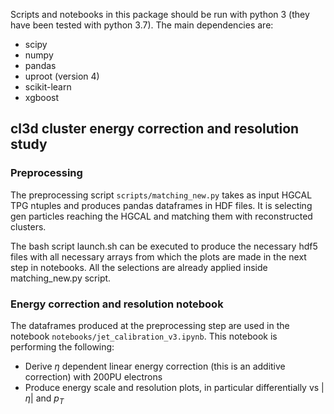 Scripts and notebooks in this package should be run with python 3 (they have been tested with python 3.7). The main dependencies are:
- scipy
- numpy
- pandas
- uproot (version 4)
- scikit-learn
- xgboost

## cl3d cluster energy correction and resolution study
### Preprocessing
The preprocessing script `scripts/matching_new.py` takes as input HGCAL TPG ntuples and produces pandas dataframes in HDF files. It is selecting gen particles reaching the HGCAL and matching them with reconstructed clusters.

The bash script launch.sh can be executed to produce the necessary hdf5 files with all necessary arrays from which the plots are made in the next step in notebooks. All the selections are already applied inside matching_new.py script.

### Energy correction and resolution notebook
The dataframes produced at the preprocessing step are used in the notebook `notebooks/jet_calibration_v3.ipynb`. This notebook is performing the following:
- Derive $\eta$ dependent linear energy correction (this is an additive correction) with 200PU electrons
- Produce energy scale and resolution plots, in particular differentially vs  $|\eta|$ and $p_T$

